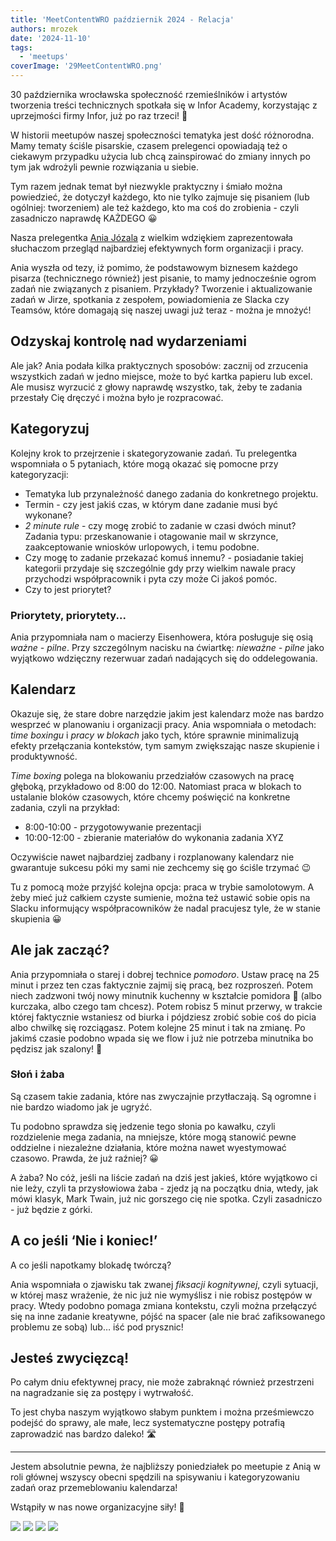 ```yaml
---
title: 'MeetContentWRO październik 2024 - Relacja'
authors: mrozek
date: '2024-11-10'
tags:
  - 'meetups'
coverImage: '29MeetContentWRO.png'
---
```


30 października wrocławska społeczność rzemieślników i artystów tworzenia treści
technicznych spotkała się w Infor Academy, korzystając z uprzejmości firmy
Infor, już po raz trzeci! 🙏

<!--truncate-->

W historii meetupów naszej społeczności tematyka jest dość różnorodna. Mamy
tematy ściśle pisarskie, czasem prelegenci opowiadają też o ciekawym przypadku
użycia lub chcą zainspirować do zmiany innych po tym jak wdrożyli pewnie
rozwiązania u siebie.

Tym razem jednak temat był niezwykle praktyczny i śmiało można powiedzieć, że
dotyczył każdego, kto nie tylko zajmuje się pisaniem (lub ogólniej: tworzeniem)
ale też każdego, kto ma coś do zrobienia - czyli zasadniczo naprawdę KAŻDEGO 😀

Nasza prelegentka
[Ania Józala](https://www.linkedin.com/in/anna-j%C3%B3zala-5008a453/) z wielkim
wdziękiem zaprezentowała słuchaczom przegląd najbardziej efektywnych form
organizacji i pracy.

Ania wyszła od tezy, iż pomimo, że podstawowym biznesem każdego pisarza
(technicznego również) jest pisanie, to mamy jednocześnie ogrom zadań nie
związanych z pisaniem. Przykłady? Tworzenie i aktualizowanie zadań w Jirze,
spotkania z zespołem, powiadomienia ze Slacka czy Teamsów, które domagają się
naszej uwagi już teraz - można je mnożyć!

## Odzyskaj kontrolę nad wydarzeniami

Ale jak? Ania podała kilka praktycznych sposobów: zacznij od zrzucenia
wszystkich zadań w jedno miejsce, może to być kartka papieru lub excel. Ale
musisz wyrzucić z głowy naprawdę wszystko, tak, żeby te zadania przestały Cię
dręczyć i można było je rozpracować.

## Kategoryzuj

Kolejny krok to przejrzenie i skategoryzowanie zadań. Tu prelegentka wspomniała
o 5 pytaniach, które mogą okazać się pomocne przy kategoryzacji:

- Tematyka lub przynależność danego zadania do konkretnego projektu.
- Termin - czy jest jakiś czas, w którym dane zadanie musi być wykonane?
- _2 minute rule_ - czy mogę zrobić to zadanie w czasi dwóch minut? Zadania
  typu: przeskanowanie i otagowanie mail w skrzynce, zaakceptowanie wniosków
  urlopowych, i temu podobne.
- Czy mogę to zadanie przekazać komuś innemu? - posiadanie takiej kategorii
  przydaje się szczególnie gdy przy wielkim nawale pracy przychodzi
  współpracownik i pyta czy może Ci jakoś pomóc.
- Czy to jest priorytet?

### Priorytety, priorytety...

Ania przypomniała nam o macierzy Eisenhowera, która posługuje się osią _ważne -
pilne_. Przy szczególnym nacisku na ćwiartkę: _nieważne - pilne_ jako wyjątkowo
wdzięczny rezerwuar zadań nadających się do oddelegowania.

## Kalendarz

Okazuje się, że stare dobre narzędzie jakim jest kalendarz może nas bardzo
wesprzeć w planowaniu i organizacji pracy. Ania wspomniała o metodach: _time
boxingu_ i _pracy w blokach_ jako tych, które sprawnie minimalizują efekty
przełączania kontekstów, tym samym zwiększając nasze skupienie i produktywność.

_Time boxing_ polega na blokowaniu przedziałów czasowych na pracę głęboką,
przykładowo od 8:00 do 12:00. Natomiast praca w blokach to ustalanie bloków
czasowych, które chcemy poświęcić na konkretne zadania, czyli na przykład:

- 8:00-10:00 - przygotowywanie prezentacji
- 10:00-12:00 - zbieranie materiałów do wykonania zadania XYZ

Oczywiście nawet najbardziej zadbany i rozplanowany kalendarz nie gwarantuje
sukcesu póki my sami nie zechcemy się go ściśle trzymać 😉

Tu z pomocą może przyjść kolejna opcja: praca w trybie samolotowym. A żeby mieć
już całkiem czyste sumienie, można też ustawić sobie opis na Slacku informujący
współpracowników że nadal pracujesz tyle, że w stanie skupienia 😀

## Ale jak zacząć?

Ania przypomniała o starej i dobrej technice _pomodoro_. Ustaw pracę na 25 minut
i przez ten czas faktycznie zajmij się pracą, bez rozproszeń. Potem niech
zadzwoni twój nowy minutnik kuchenny w kształcie pomidora 🍅 (albo kurczaka,
albo czego tam chcesz). Potem robisz 5 minut przerwy, w trakcie której
faktycznie wstaniesz od biurka i pójdziesz zrobić sobie coś do picia albo
chwilkę się rozciągasz. Potem kolejne 25 minut i tak na zmianę. Po jakimś czasie
podobno wpada się we flow i już nie potrzeba minutnika bo pędzisz jak szalony!
💨

### Słoń i żaba

Są czasem takie zadania, które nas zwyczajnie przytłaczają. Są ogromne i nie
bardzo wiadomo jak je ugryźć.

Tu podobno sprawdza się jedzenie tego słonia po kawałku, czyli rozdzielenie mega
zadania, na mniejsze, które mogą stanowić pewne oddzielne i niezależne
działania, które można nawet wyestymować czasowo. Prawda, że już raźniej? 😀

A żaba? No cóż, jeśli na liście zadań na dziś jest jakieś, które wyjątkowo ci
nie leży, czyli ta przysłowiowa żaba - zjedz ją na początku dnia, wtedy, jak
mówi klasyk, Mark Twain, już nic gorszego cię nie spotka. Czyli zasadniczo - już
będzie z górki.

## A co jeśli ‘Nie i koniec!’

A co jeśli napotkamy blokadę twórczą?

Ania wspomniała o zjawisku tak zwanej _fiksacji kognitywnej_, czyli sytuacji, w
której masz wrażenie, że nic już nie wymyślisz i nie robisz postępów w pracy.
Wtedy podobno pomaga zmiana kontekstu, czyli można przełączyć się na inne
zadanie kreatywne, pójść na spacer (ale nie brać zafiksowanego problemu ze sobą)
lub… iść pod prysznic!

## Jesteś zwycięzcą!

Po całym dniu efektywnej pracy, nie może zabraknąć również przestrzeni na
nagradzanie się za postępy i wytrwałość.

To jest chyba naszym wyjątkowo słabym punktem i można prześmiewczo podejść do
sprawy, ale małe, lecz systematyczne postępy potrafią zaprowadzić nas bardzo
daleko! 🛣️

---

Jestem absolutnie pewna, że najbliższy poniedziałek po meetupie z Anią w roli
głównej wszyscy obecni spędzili na spisywaniu i kategoryzowaniu zadań oraz
przemeblowaniu kalendarza!

Wstąpiły w nas nowe organizacyjne siły! 💪

![](images/MC29_1.jpg) ![](images/MC29_2.jpg) ![](images/MC29_3.jpg)
![](images/MC29_4.jpg)
